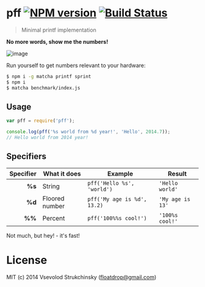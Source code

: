 # pff [![NPM version][npm-image]][npm-url] [![Build Status][travis-image]][travis-url]
> Minimal printf implementation

__No more words, show me the numbers!__

![image](https://cloud.githubusercontent.com/assets/365089/3465905/427d6f24-0274-11e4-9348-216df8f05060.png)

Run yourself to get numbers relevant to your hardware:

```bash
$ npm i -g matcha printf sprint
$ npm i
$ matcha benchmark/index.js
```

## Usage

```js
var pff = require('pff');

console.log(pff('%s world from %d year!', 'Hello', 2014.7));
// Hello world from 2014 year!
```

## Specifiers

| Specifier     | What it does          | Example                     | Result           |
| ------------: | --------------------- | --------------------------- | ---------------- |
| **%s**        | String                | `pff('Hello %s', 'world')`  | `'Hello world'`  |
| **%d**        | Floored number        | `pff('My age is %d', 13.2)` | `'My age is 13'` |
| **%%**        | Percent               | `pff('100%%s cool!')`       | `'100%s cool!'`  |

Not much, but hey! - it's fast!

# License

MIT (c) 2014 Vsevolod Strukchinsky (floatdrop@gmail.com)

[npm-url]: https://npmjs.org/package/pff
[npm-image]: http://img.shields.io/npm/v/pff.svg

[travis-url]: https://travis-ci.org/floatdrop/pff
[travis-image]: http://img.shields.io/travis/floatdrop/pff.svg
